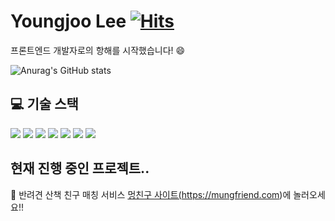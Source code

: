 # Youngjoo Lee   [![Hits](https://hits.seeyoufarm.com/api/count/incr/badge.svg?url=https%3A%2F%2Fgithub.com%2Fjjugwen%2Fhit-counter&count_bg=%238DC07C&title_bg=%23555555&icon=&icon_color=%23E7E7E7&title=%EB%B0%A9%EB%AC%B8%EC%9E%90%EC%88%98&edge_flat=false)](https://hits.seeyoufarm.com)



프론트엔드 개발자로의 항해를 시작했습니다! 😄 

![Anurag's GitHub stats](https://github-readme-stats.vercel.app/api?username=jjugwen&show_icons=true&theme=gruvbox)

## :computer: 기술 스택
<img src="https://img.shields.io/badge/html5-E34F26?style=for-the-badge&logo=html5&logoColor=white"> <img src="https://img.shields.io/badge/css-1572B6?style=for-the-badge&logo=css3&logoColor=white"> 
  <img src="https://img.shields.io/badge/javascript-F7DF1E?style=for-the-badge&logo=javascript&logoColor=black"> <img src="https://img.shields.io/badge/react-61DAFB?style=for-the-badge&logo=react&logoColor=black"> <img src="https://img.shields.io/badge/Redux-764ABC?style=for-the-badge&logo=Redux&logoColor=white"> <img src="https://img.shields.io/badge/Axios-56347C?style=for-the-badge&logo=ReactOs&logoColor=white"/> <img src="https://img.shields.io/badge/StyledComponents-DB7093?style=for-the-badge&logo=styled-components&logoColor=white"/>
  
<!-- [![Top Langs](https://github-readme-stats.vercel.app/api/top-langs/?username=jjugwen)](https://github.com/anuraghazra/github-readme-stats) -->
  
## 현재 진행 중인 프로젝트..
🦮 반려견 산책 친구 매칭 서비스 <a href="https://mungfriend.com">멍친구 사이트(https://mungfriend.com)</a>에 놀러오세요!!
